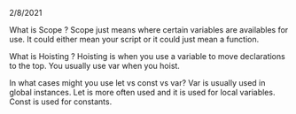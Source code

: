2/8/2021

What is Scope ? Scope just means where certain variables are availables for use. It could either mean your script or it could just mean a function.

What is Hoisting ? Hoisting is when you use a variable to move declarations to the top. You usually use var when you hoist.

In what cases might you use let vs const vs var? Var is usually used in global instances. Let is more often used and it is used for local variables. Const is used for constants.